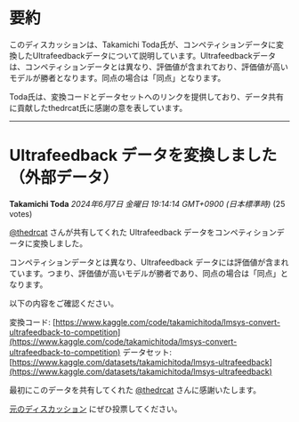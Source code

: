 # 要約 
このディスカッションは、Takamichi Toda氏が、コンペティションデータに変換したUltrafeedbackデータについて説明しています。Ultrafeedbackデータは、コンペティションデータとは異なり、評価値が含まれており、評価値が高いモデルが勝者となります。同点の場合は「同点」となります。

Toda氏は、変換コードとデータセットへのリンクを提供しており、データ共有に貢献したthedrcat氏に感謝の意を表しています。


---
# Ultrafeedback データを変換しました（外部データ）

**Takamichi Toda** *2024年6月7日 金曜日 19:14:14 GMT+0900 (日本標準時)* (25 votes)

[@thedrcat](https://www.kaggle.com/thedrcat) さんが共有してくれた Ultrafeedback データをコンペティションデータに変換しました。

コンペティションデータとは異なり、Ultrafeedback データには評価値が含まれています。つまり、評価値が高いモデルが勝者であり、同点の場合は「同点」となります。

以下の内容をご確認ください。

変換コード: [https://www.kaggle.com/code/takamichitoda/lmsys-convert-ultrafeedback-to-competition](https://www.kaggle.com/code/takamichitoda/lmsys-convert-ultrafeedback-to-competition)
データセット: [https://www.kaggle.com/datasets/takamichitoda/lmsys-ultrafeedback](https://www.kaggle.com/datasets/takamichitoda/lmsys-ultrafeedback)

最初にこのデータを共有してくれた [@thedrcat](https://www.kaggle.com/thedrcat) さんに感謝いたします。

[元のディスカッション](https://www.kaggle.com/competitions/lmsys-chatbot-arena/discussion/499756) にぜひ投票してください。


